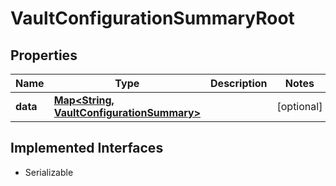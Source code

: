

# VaultConfigurationSummaryRoot


## Properties

Name | Type | Description | Notes
------------ | ------------- | ------------- | -------------
**data** | [**Map&lt;String, VaultConfigurationSummary&gt;**](VaultConfigurationSummary.md) |  |  [optional]


## Implemented Interfaces

* Serializable


